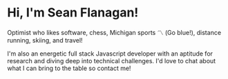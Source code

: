 # Hi, I'm Sean Flanagan!

Optimist who likes software, chess, Michigan sports 〽 (Go blue!), distance running, skiing, and travel!

I'm also an energetic full stack Javascript developer with an aptitude for research and diving deep into technical challenges. I'd love to chat about what I can bring to the table so contact me!
